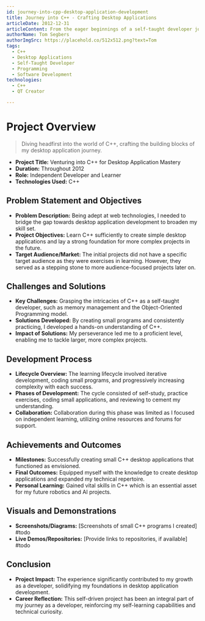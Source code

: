 ```yaml
---
id: journey-into-cpp-desktop-application-development
title: Journey into C++ - Crafting Desktop Applications
articleDate: 2012-12-31
articleContent: From the eager beginnings of a self-taught developer journey to the exciting realm of desktop applications, discover how I embraced the C++ language to unlock new potentials in coding and creation.
authorName: Tom Segbers
authorImgSrc: https://placehold.co/512x512.png?text=Tom
tags:
  - C++
  - Desktop Applications
  - Self-Taught Developer
  - Programming
  - Software Development
technologies:
  - C++
  - QT Creator

---
```


# Project Overview

> Diving headfirst into the world of C++, crafting the building blocks of my desktop application journey.

- **Project Title:** Venturing into C++ for Desktop Application Mastery
- **Duration:** Throughout 2012
- **Role:** Independent Developer and Learner
- **Technologies Used:** C++

## Problem Statement and Objectives

- **Problem Description:** Being adept at web technologies, I needed to bridge the gap towards desktop application
  development to broaden my skill set.
- **Project Objectives:** Learn C++ sufficiently to create simple desktop applications and lay a strong foundation for
  more complex projects in the future.
- **Target Audience/Market:** The initial projects did not have a specific target audience as they were exercises in
  learning. However, they served as a stepping stone to more audience-focused projects later on.

## Challenges and Solutions

- **Key Challenges:** Grasping the intricacies of C++ as a self-taught developer, such as memory management and the
  Object-Oriented Programming model.
- **Solutions Developed:** By creating small programs and consistently practicing, I developed a hands-on understanding
  of C++.
- **Impact of Solutions:** My perseverance led me to a proficient level, enabling me to tackle larger, more complex
  projects.

## Development Process

- **Lifecycle Overview:** The learning lifecycle involved iterative development, coding small programs, and
  progressively increasing complexity with each success.
- **Phases of Development:** The cycle consisted of self-study, practice exercises, coding small applications, and
  reviewing to cement my understanding.
- **Collaboration:** Collaboration during this phase was limited as I focused on independent learning, utilizing online
  resources and forums for support.

## Achievements and Outcomes

- **Milestones:** Successfully creating small C++ desktop applications that functioned as envisioned.
- **Final Outcomes:** Equipped myself with the knowledge to create desktop applications and expanded my technical
  repertoire.
- **Personal Learning:** Gained vital skills in C++ which is an essential asset for my future robotics and AI projects.

## Visuals and Demonstrations

- **Screenshots/Diagrams:** [Screenshots of small C++ programs I created] #todo
- **Live Demos/Repositories:** [Provide links to repositories, if available] #todo

## Conclusion

- **Project Impact:** The experience significantly contributed to my growth as a developer, solidifying my foundations
  in desktop application development.
- **Career Reflection:** This self-driven project has been an integral part of my journey as a developer, reinforcing my
  self-learning capabilities and technical curiosity.

